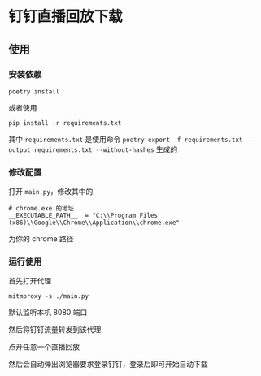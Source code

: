 # 钉钉直播回放下载

## 使用

### 安装依赖

```shell
poetry install
```

或者使用

```shell
pip install -r requirements.txt
```

其中 `requirements.txt` 是使用命令 `poetry export -f requirements.txt --output requirements.txt --without-hashes` 生成的

### 修改配置

打开 `main.py`，修改其中的

```plain
# chrome.exe 的地址
__EXECUTABLE_PATH__  = "C:\\Program Files (x86)\\Google\\Chrome\\Application\\chrome.exe"
```

为你的 chrome 路径

### 运行使用

首先打开代理

```shell
mitmproxy -s ./main.py
```

默认监听本机 8080 端口

然后将钉钉流量转发到该代理

点开任意一个直播回放

然后会自动弹出浏览器要求登录钉钉，登录后即可开始自动下载

